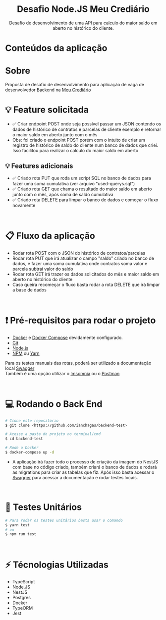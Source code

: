<h1 align="center">Desafio Node.JS Meu Crediário</h1>
<p align="center">Desafio de desenvolvimento de uma API para calculo do maior saldo em aberto no histórico do cliente.</p>

Conteúdos da aplicação
=================
# Sobre

Proposta de desafio de desenvolvimento para aplicação de vaga de desenvolvedor Backend na [Meu Crediário](https://www.meucrediario.com.br)

# 💡 Feature solicitada

- ✅ Criar endpoint POST onde seja possível passar um JSON contendo os dados de histórico de contratos e parcelas de cliente exemplo e retornar o maior saldo em aberto junto com o mês
- Obs: foi criado o endpoint POST porém com o intuito de criar um registro de histórico de saldo do cliente num banco de dados que criei. Isso facilitou para realizar o calculo do maior saldo em aberto

## 💡 Features adicionais
- ✅ Criado rota PUT que roda um script SQL no banco de dados para fazer uma soma cumulativa (ver arquivo "used-querys.sql")
- ✅ Criado rota GET que chama o resultado do maior saldo em aberto junto com o mês, após soma de saldo cumulativa
- ✅ Criado rota DELETE para limpar o banco de dados e começar o fluxo novamente

<br>

# 📋 Fluxo da aplicação
- Rodar rota POST com o JSON do histórico de contratos/parcelas
- Rodar rota PUT que irá atualizar o campo "saldo" criado no banco de dados, e fazer uma soma cumulativa onde contratos soma valor e parcela subtrai valor do saldo
- Rodar rota GET irá trazer os dados solicitados do mês e maior saldo em aberto no histórico do cliente
- Caso queira recomeçar o fluxo basta rodar a rota DELETE que irá limpar a base de dados

<br>

# ❗ Pré-requisitos para rodar o projeto

- [Docker](https://www.docker.com/products/docker-desktop) e [Docker Compose](https://docs.docker.com/compose) devidamente configurado.
- [Git](https://git-scm.com)
- [Node.js](https://nodejs.org/en/)
- [NPM](https://www.npmjs.com) ou [Yarn](https://yarnpkg.com)

Para os testes manuais das rotas, poderá ser utilizado a documentação local [Swagger](http://localhost:5000/api/#/) <br>
Também é uma opção utilizar o [Imsomnia](https://insomnia.rest/download) ou o [Postman](https://www.postman.com)

<br>

# 💻 Rodando o Back End

```bash
# Clone este repositório
$ git clone <https://github.com/ianchagas/backend-test>

# Acesse a pasta do projeto no terminal/cmd
$ cd backend-test

# Rode o Docker
$ docker-compose up -d

```
- A aplicação irá fazer todo o processo de criação da imagem do NestJS com base no código criado, também criará o banco de dados e rodará as migrations para criar as tabelas que fiz. Após isso basta acessar o [Swagger](http://localhost:5000/api/#/) para acessar a documentação e rodar testes locais.

<br>
  
# 📝 Testes Unitários
```bash
# Para rodar os testes unitários basta usar o comando
$ yarn test
# ou
$ npm run test
```

<br>

# ⚡ Técnologias Utilizadas
  
- TypeScript
- Node.JS
- NestJS
- Postgres
- Docker
- TypeORM
- Jest
